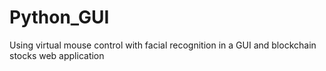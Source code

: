 # Python_GUI
Using virtual mouse control with facial recognition in a GUI and blockchain stocks web application
